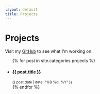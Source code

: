 ```yaml
---
layout: default
title: Projects
---
```


# Projects

Visit my [GitHub](https://github.com/alan-ysy) to see what I'm working on.

<ul class="project-list">
    {% for post in site.categories.projects %}
        <li class="project-list-item">
            <h4><a href="{{ post.url }}">{{ post.title }}</a></h4>
            <small class="post-date">{{ post.date | date: "%B %d, %Y" }}</small>
        </li>
    {% endfor %}
</ul>